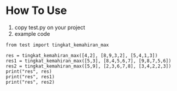 # How To Use
1. copy test.py on your project
2. example code
```
from test import tingkat_kemahiran_max

res = tingkat_kemahiran_max([4,2], [8,9,3,2], [5,4,1,3])
res1 = tingkat_kemahiran_max([5,3], [8,4,5,6,7], [9,8,7,5,6])
res2 = tingkat_kemahiran_max([5,9], [2,3,6,7,8], [3,4,2,2,3])
print("res", res)
print("res", res1)
print("res", res2)
```
